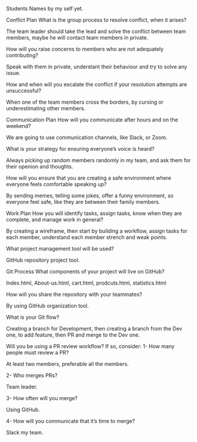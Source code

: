 Students Names 
by my self yet.

Conflict Plan
What is the group process to resolve conflict, when it arises?

The team leader should take the lead and solve the conflict between team members, maybe he will contact team members in private.

How will you raise concerns to members who are not adequately contributing?

Speak with them in private, understant their behaviour and try to solve any issue.

How and when will you escalate the conflict if your resolution attempts are unsuccessful?

When one of the team members cross the borders, by cursing or underestimating other members.

Communication Plan
How will you communicate after hours and on the weekend?

We are going to use communication channels, like Slack, or Zoom.

What is your strategy for ensuring everyone’s voice is heard?

Always picking up random members randomly in my team, and ask them for their openion and thoughts.

How will you ensure that you are creating a safe environment where everyone feels comfortable speaking up?

By sending memes, telling some jokes, offer a funny environment, so everyone feel safe, like they are between their family members.

Work Plan
How you will identify tasks, assign tasks, know when they are complete, and manage work in general?

By creating a wireframe, then start by building a workflow, assign tasks for each member, understand each member strench and weak points.

What project management tool will be used?

GitHub repository project tool.

Git Process
What components of your project will live on GitHub?

Index.html, About-us.html, cart.html, prodcuts.html, statistics.html

How will you share the repository with your teammates?

By using GitHub organization tool.

What is your Git flow?

Creating a branch for Development, then creating a branch from the Dev one, to add feature, then PR and merge to the Dev one.

Will you be using a PR review workflow? If so, consider: 1- How many people must review a PR?

At least two members, preferable all the members.

2- Who merges PRs?

Team leader.

3- How often will you merge?

Using GitHub.

4- How will you communicate that it’s time to merge?

Slack my team.
